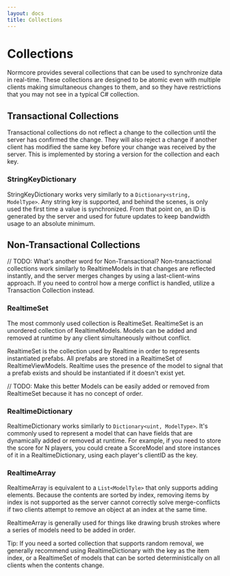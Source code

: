 ```yaml
---
layout: docs
title: Collections
---
```

# Collections

Normcore provides several collections that can be used to synchronize data in real-time. These collections are designed to be atomic even with multiple clients making simultaneous changes to them, and so they have restrictions that you may not see in a typical C# collection.

## Transactional Collections
Transactional collections do not reflect a change to the collection until the server has confirmed the change. They will also reject a change if another client has modified the same key before your change was received by the server. This is implemented by storing a version for the collection and each key.

### StringKeyDictionary
StringKeyDictionary works very similarly to a `Dictionary<string, ModelType>`. Any string key is supported, and behind the scenes, is only used the first time a value is synchronized. From that point on, an ID is generated by the server and used for future updates to keep bandwidth usage to an absolute minimum.


## Non-Transactional Collections
// TODO: What's another word for Non-Transactional?
Non-transactional collections work similarly to RealtimeModels in that changes are reflected instantly, and the server merges changes by using a last-client-wins approach. If you need to control how a merge conflict is handled, utilize a Transaction Collection instead.

### RealtimeSet
The most commonly used collection is RealtimeSet. RealtimeSet is an unordered collection of RealtimeModels. Models can be added and removed at runtime by any client simultaneously without conflict.

RealtimeSet is the collection used by Realtime in order to represents instantiated prefabs. All prefabs are stored in a RealtimeSet of RealtimeViewModels. Realtime uses the presence of the model to signal that a prefab exists and should be instantiated if it doesn't exist yet.

// TODO: Make this better
Models can be easily added or removed from RealtimeSet because it has no concept of order.

### RealtimeDictionary
RealtimeDictionary works similarly to `Dictionary<uint, ModelType>`. It's commonly used to represent a model that can have fields that are dynamically added or removed at runtime. For example, if you need to store the score for N players, you could create a ScoreModel and store instances of it in a RealtimeDictionary, using each player's clientID as the key.

### RealtimeArray
RealtimeArray is equivalent to a `List<ModelTyle>` that only supports adding elements. Because the contents are sorted by index, removing items by index is not supported as the server cannot correctly solve merge-conflicts if two clients attempt to remove an object at an index at the same time.

RealtimeArray is generally used for things like drawing brush strokes where a series of models need to be added in order.

Tip: If you need a sorted collection that supports random removal, we generally recommend using RealtimeDictionary with the key as the item index, or a RealtimeSet of models that can be sorted deterministically on all clients when the contents change.

